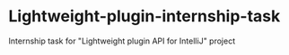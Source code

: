 # Lightweight-plugin-internship-task
 Internship task for "Lightweight plugin API for IntelliJ" project
